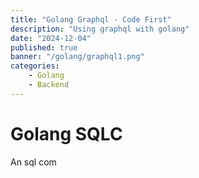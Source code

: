 ```yaml
---
title: "Golang Graphql - Code First"
description: "Using graphql with golang"
date: "2024-12-04"
published: true
banner: "/golang/graphql1.png"
categories: 
    - Golang
    - Backend
---
```



# Golang SQLC

An sql com